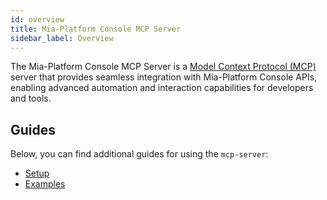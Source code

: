 ```yaml
---
id: overview
title: Mia-Platform Console MCP Server
sidebar_label: Overview
---
```




The Mia-Platform Console MCP Server is a [Model Context Protocol (MCP)] server that provides seamless integration
with Mia-Platform Console APIs, enabling advanced automation and interaction capabilities for developers and tools.

## Guides

Below, you can find additional guides for using the `mcp-server`:

- [Setup](/products/console/mcp/mcp-server/20_setup.md)
- [Examples](/products/console/mcp/mcp-server/30_examples.md)

[Model Context Protocol (MCP)]: https://modelcontextprotocol.io/introduction
